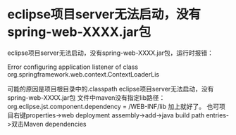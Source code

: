 # eclipse项目server无法启动，没有spring-web-XXXX.jar包

eclipse项目server无法启动，没有spring-web-XXXX.jar包，运行时报错：

Error configuring application listener of class org.springframework.web.context.ContextLoaderLis

可能的原因是项目根目录中的.classpath
eclipse项目server无法启动，没有spring-web-XXXX.jar包
文件中maven没有指定lib路径：
org.eclipse.jst.component.dependency = /WEB-INF/lib 
加上就好了。
也可项目右键properties->web deployment assembly->add->java build path entries->双击Maven dependencies